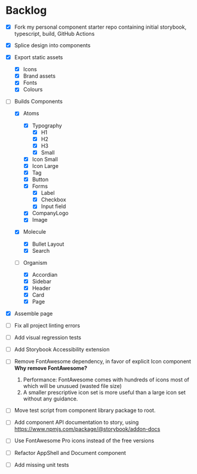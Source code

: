 # Backlog

- [x] Fork my personal component starter repo containing initial storybook, typescript, build, GitHub Actions
- [x] Splice design into components
- [x] Export static assets

  - [x] Icons
  - [x] Brand assets
  - [x] Fonts
  - [x] Colours

- [ ] Builds Components

  - [x] Atoms

    - [x] Typography
      - [x] H1
      - [x] H2
      - [x] H3
      - [x] Small
    - [x] Icon Small
    - [x] Icon Large
    - [x] Tag
    - [x] Button
    - [x] Forms
      - [x] Label
      - [x] Checkbox
      - [x] Input field
    - [x] CompanyLogo
    - [x] Image

  - [x] Molecule

    - [x] Bullet Layout
    - [x] Search

  - [ ] Organism
    - [x] Accordian
    - [x] Sidebar
    - [x] Header
    - [x] Card
    - [x] Page

- [x] Assemble page
- [ ] Fix all project linting errors
- [ ] Add visual regression tests
- [ ] Add Storybook Accessibility extension
- [ ] Remove FontAwesome dependency, in favor of explicit Icon component
      **Why remove FontAwesome?**
  1. Performance: FontAwesome comes with hundreds of icons most of which will be unusued (wasted file size)
  2. A smaller prescriptive icon set is more useful than a large icon set without any guidance.
- [ ] Move test script from component library package to root.
- [ ] Add component API documentation to story, using https://www.npmjs.com/package/@storybook/addon-docs
- [ ] Use FontAwesome Pro icons instead of the free versions
- [ ] Refactor AppShell and Document component
- [ ] Add missing unit tests
